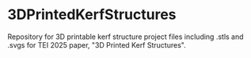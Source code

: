 # 3DPrintedKerfStructures
Repository for 3D printable kerf structure project files including .stls and .svgs for TEI 2025 paper, "3D Printed Kerf Structures".
